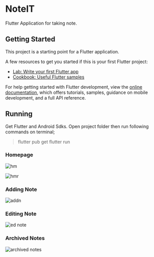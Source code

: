 # NoteIT

Flutter Application for taking note.

## Getting Started

This project is a starting point for a Flutter application.

A few resources to get you started if this is your first Flutter project:

- [Lab: Write your first Flutter app](https://docs.flutter.dev/get-started/codelab)
- [Cookbook: Useful Flutter samples](https://docs.flutter.dev/cookbook)

For help getting started with Flutter development, view the
[online documentation](https://docs.flutter.dev/), which offers tutorials,
samples, guidance on mobile development, and a full API reference.

## Running

Get Flutter and Android Sdks. Open project folder then run following commands on terminal;

> flutter pub get
> flutter run

### Homepage

![hm](https://github.com/alinahmettekin/NoteIt/assets/74686688/2f655c09-cfd2-42dc-ae10-a2bfb8964a4c)

![hmr](https://github.com/alinahmettekin/NoteIt/assets/74686688/6aa8a3d4-f3e2-4208-8e74-460102b74c75)

### Adding Note

![addn](https://github.com/alinahmettekin/NoteIt/assets/74686688/86e5bff0-a147-4339-baef-d8be6c5cbc7c)

### Editing Note

![ed note](https://github.com/alinahmettekin/NoteIt/assets/74686688/4f625d50-108d-46d7-b583-e71f7fd0ff69)

### Archived Notes

![archived notes](https://github.com/alinahmettekin/NoteIt/assets/74686688/0835f84e-8797-4339-87d0-ca0b10c98c30)
